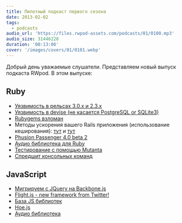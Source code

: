 ```yaml
---
title: Пилотный подкаст первого сезона
date: 2013-02-02
tags:
  - podcasts
audio_url: 'https://files.rwpod-assets.com/podcasts/01/0100.mp3'
audio_size: 31446228
duration: '00:13:06'
cover: '/images/covers/01/0101.webp'
---
```


Добрый день уважаемые слушатели. Представляем новый выпуск подкаста RWpod. В этом выпуске:

## Ruby

- [Уязвимость в рельсах 3.0.x и 2.3.x](http://weblog.rubyonrails.org/2013/1/28/Rails-3-0-20-and-2-3-16-have-been-released/)
- [Уязвимость в devise (не касается PostgreSQL or SQLite3)](http://blog.plataformatec.com.br/2013/01/security-announcement-devise-v2-2-3-v2-1-3-v2-0-5-and-v1-5-3-released/)
- [Rubygems взломан](http://venturebeat.com/2013/01/30/rubygems-org-hacked-interrupting-heroku-services-and-putting-millions-of-sites-using-rails-at-risk/)
- Методы ускорения вашего Rails приложения (использование кеширования): [тут](http://blog.craz8.com/articles/2013/1/7/how-do-i-make-my-rails-app-faster) и [тут](http://blog.craz8.com/articles/2013/1/17/seven-advanced-rails-fragment-cache-techniques)
- [Phusion Passenger 4.0 beta 2](http://blog.phusion.nl/2013/01/24/phusion-passenger-4-0-beta-2-syscall-failure-simulation-framework-focus-on-stability/)
- [Аудио библиотека для Ruby](http://georgi.github.com/audite/)
- [Тестирование с помощью Mutanta](http://solnic.eu/2013/01/23/mutation-testing-with-mutant.html)
- [Спредшит консольных команд](http://rubytune.com/cheat)

## JavaScript

- [Мигрируем с JQuery на Backbone.js](https://github.com/kjbekkelund/writings/blob/master/published/understanding-backbone.md)
- [Flight.js - new framework from Twitter!](http://engineering.twitter.com/2013/01/introducing-flight-web-application.html)
- [База JS библиотек](http://www.jsdb.io/)
- [Hoe.js](http://hoejs.schettino72.net/)
- [Аудио библиотека](http://goldfirestudios.com/blog/104/howler.js-Modern-Web-Audio-Javascript-Library)
